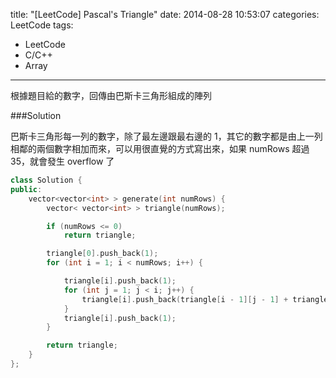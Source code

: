 title: "[LeetCode] Pascal's Triangle"
date: 2014-08-28 10:53:07
categories: LeetCode
tags:
- LeetCode
- C/C++
- Array
---
根據題目給的數字，回傳由巴斯卡三角形組成的陣列

<!-- more -->

###Solution

巴斯卡三角形每一列的數字，除了最左邊跟最右邊的 1，其它的數字都是由上一列相鄰的兩個數字相加而來，可以用很直覺的方式寫出來，如果 numRows 超過 35，就會發生 overflow 了

``` c++
class Solution {
public:
    vector<vector<int> > generate(int numRows) {
        vector< vector<int> > triangle(numRows);

        if (numRows <= 0)
            return triangle;

        triangle[0].push_back(1);
        for (int i = 1; i < numRows; i++) {

            triangle[i].push_back(1);
            for (int j = 1; j < i; j++) {
                triangle[i].push_back(triangle[i - 1][j - 1] + triangle[i - 1][j]);
            }
            triangle[i].push_back(1);
        }

        return triangle;
    }
};
```
